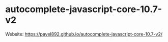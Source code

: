 # autocomplete-javascript-core-10.7-v2

Website: https://pavel892.github.io/autocomplete-javascript-core-10.7-v2/
